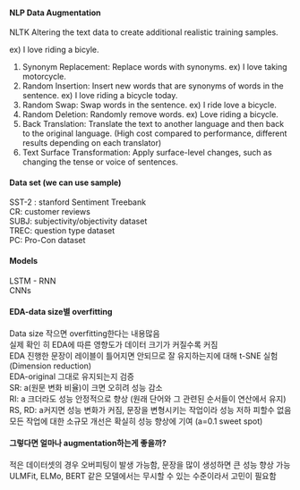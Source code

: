 
#### NLP Data Augmentation
NLTK Altering the text data to create additional realistic training samples.

ex) I love riding a bicyle.

1) Synonym Replacement: Replace words with synonyms. ex) I love taking motorcycle.
2) Random Insertion: Insert new words that are synonyms of words in the sentence. ex) I love riding a bicycle today.
3) Random Swap: Swap words in the sentence. ex) I ride love a bicycle.
4) Random Deletion: Randomly remove words. ex) Love riding a bicycle.
5) Back Translation: Translate the text to another language and then back to the original language. (High cost compared to performance, different results depending on each translator)
6) Text Surface Transformation: Apply surface-level changes, such as changing the tense or voice of sentences.

#### Data set (we can use sample)
SST-2 : stanford Sentiment Treebank</br>
CR: customer reviews</br>
SUBJ: subjectivity/objectivity dataset</br>
TREC: question type dataset</br>
PC: Pro-Con dataset</br>

#### Models
LSTM - RNN</br>
CNNs</br>

#### EDA-data size별 overfitting
Data size 작으면 overfitting한다는 내용많음</br>
실제 확인 히 EDA에 따른 영향도가 데이터 크기가 커질수록 커짐</br>
EDA 진행한 문장이 레이블이 틀어지면 안되므로 잘 유지하는지에 대해 t-SNE 실험 (Dimension reduction)</br>
EDA-original 그대로 유지되는지 검증</br>
SR: a(원문 변화 비율)이 크면 오히려 성능 감소</br>
RI: a 크더라도 성능 안정적으로 향상 (원래 단어와 그 관련된 순서들이 연산에서 유지)</br>
RS, RD: a커지면 성능 변화가 커짐, 문장을 변형시키는 작업이라 성능 저하 피할수 없음</br>
모든 작업에 대한 소규모 개선은 확실히 성능 향상에 기여 (a=0.1 sweet spot)</br>

#### 그렇다면 얼마나 augmentation하는게 좋을까?</br>
적은 데이터셋의 경우 오버피팅이 발생 가능함, 문장을 많이 생성하면 큰 성능 향상 가능</br>
ULMFit, ELMo, BERT 같은 모델에서는 무시할 수 있는 수준이라서 고민이 필요함</br>

